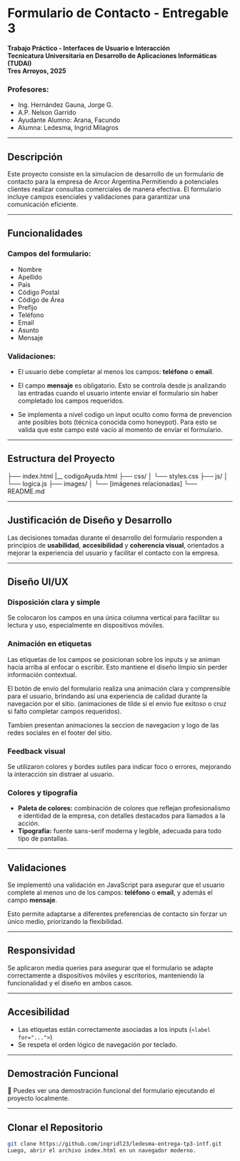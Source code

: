 # Formulario de Contacto - Entregable 3

**Trabajo Práctico - Interfaces de Usuario e Interacción**  
**Tecnicatura Universitaria en Desarrollo de Aplicaciones Informáticas (TUDAI)**  
**Tres Arroyos, 2025**

### Profesores:
- Ing. Hernández Gauna, Jorge G.  
- A.P. Nelson Garrido  
- Ayudante Alumno: Arana, Facundo  
- Alumna: Ledesma, Ingrid Milagros

---

## Descripción

Este proyecto consiste en la simulacion de desarrollo de un formulario de contacto para la empresa de Arcor Argentina.Permitiendo a potenciales clientes realizar consultas comerciales de manera efectiva. El formulario incluye campos esenciales y validaciones para garantizar una comunicación eficiente.

---

## Funcionalidades

### Campos del formulario:

- Nombre  
- Apellido  
- País  
- Código Postal  
- Código de Área  
- Prefijo  
- Teléfono  
- Email  
- Asunto  
- Mensaje  

### Validaciones:

- El usuario debe completar al menos los campos: **teléfono** o **email**.  
- El campo **mensaje** es obligatorio. Esto se controla desde js analizando las entradas cuando  el usuario intente enviar el formulario sin haber completado los campos requeridos.

- Se implementa a nivel codigo un input oculto como forma de prevencion ante posibles bots (técnica conocida como honeypot). Para esto se valida que este campo esté vacío al momento de enviar el formulario.

---

## Estructura del Proyecto
├── index.html
|__ codigoAyuda.html
├── css/
│ └── styles.css
├── js/
│ └── logica.js
├── images/
│ └── [imágenes relacionadas]
└── README.md


---

## Justificación de Diseño y Desarrollo

Las decisiones tomadas durante el desarrollo del formulario responden a principios de **usabilidad**, **accesibilidad** y **coherencia visual**, orientados a mejorar la experiencia del usuario y facilitar el contacto con la empresa.

---

## Diseño UI/UX

### Disposición clara y simple

Se colocaron los campos en una única columna vertical para facilitar su lectura y uso, especialmente en dispositivos móviles.

### Animación en etiquetas

Las etiquetas de los campos se posicionan sobre los inputs y se animan hacia arriba al enfocar o escribir. Esto mantiene el diseño limpio sin perder información contextual.

El botón de envío del formulario realiza una animación clara y comprensible para el usuario, brindando así una experiencia de calidad durante la navegación por el sitio. (animaciones de tilde si el envio fue exitoso o cruz si falto completar campos requeridos).

Tambien presentan animaciones la seccion de navegacion y logo de las redes sociales en el footer  del sitio.



### Feedback visual

Se utilizaron colores y bordes sutiles para indicar foco o errores, mejorando la interacción sin distraer al usuario.

### Colores y tipografía

- **Paleta de colores:** combinación de colores  que reflejan profesionalismo e identidad de la empresa, con detalles destacados para llamados a la acción.  
- **Tipografía:** fuente sans-serif moderna y legible, adecuada para todo tipo de pantallas.

---

## Validaciones

Se implementó una validación en JavaScript para asegurar que el usuario complete al menos uno de los campos: **teléfono** o **email**, y además el campo **mensaje**.

Esto permite adaptarse a diferentes preferencias de contacto sin forzar un único medio, priorizando la flexibilidad.

---

## Responsividad

Se aplicaron media queries para asegurar que el formulario se adapte correctamente a dispositivos móviles y escritorios, manteniendo la funcionalidad y el diseño en ambos casos.

---

## Accesibilidad

- Las etiquetas están correctamente asociadas a los inputs (`<label for="...">`)  
- Se respeta el orden lógico de navegación por teclado.  

---

## Demostración Funcional

🔗 Puedes ver una demostración funcional del formulario ejecutando el proyecto localmente.

---

## Clonar el Repositorio

```bash
git clone https://github.com/ingridl23/ledesma-entrega-tp3-intf.git
Luego, abrir el archivo index.html en un navegador moderno.

